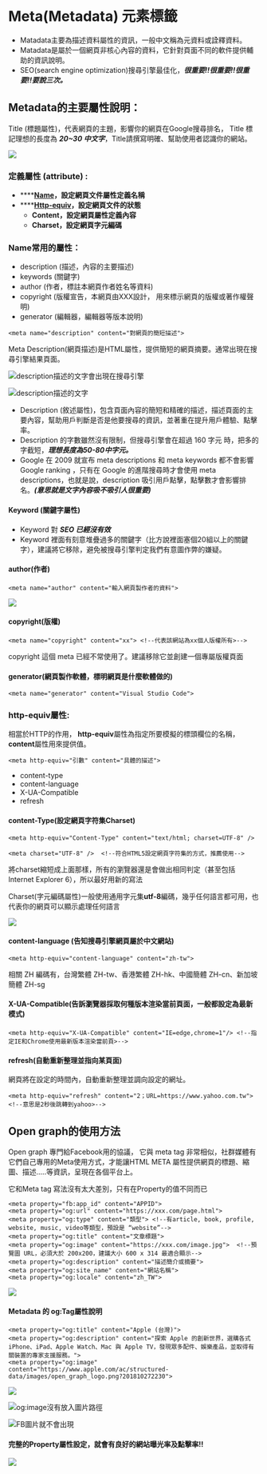 # Meta\(Metadata\) 元素標籤

* Matadata主要為描述資料屬性的資訊，一般中文稱為元資料或詮釋資料。
* Matadata是屬於一個網頁非核心內容的資料，它針對頁面不同的軟件提供輔助的資訊說明。
* SEO\(search engine optimization\)搜尋引擎最佳化，_**很重要!!很重要!!很重要!!要說三次。**_

## Metadata的主要屬性說明：

Title \(標題屬性\)，代表網頁的主題，影響你的網頁在Google搜尋排名， Title 標記理想的長度為 _**20~30 中文字**_，Title請撰寫明確、幫助使用者認識你的網站。 

![](../.gitbook/assets/image%20%2883%29.png)

###  定義屬性 \(attribute\) :

* \*\*\*\*[**Name**](meta-element-tag.md#name-chang-yong-de-content-she-ding-shu-xing-you)**，設定網頁文件屬性定義名稱** 
* \*\*\*\*[**Http-equiv**](meta-element-tag.md#httpequiv-de-content-she-ding-shu-xing-you)**，設定網頁文件的狀態** 
  * **Content，設定網頁屬性定義內容**
  * **Charset，設定網頁字元編碼** 

###  **Name常用的屬性：**

* description \(描述，內容的主要描述\)
* keywords \(關鍵字\) 
* author \(作者，標註本網頁作者姓名等資料\)
* copyright \(版權宣告，本網頁由XXX設計， 用來標示網頁的版權或著作權聲明\) 
* generator \(編輯器，編輯器等版本說明\) 

```markup
<meta name="description" content="對網頁的簡短描述">
```

Meta Description\(網頁描述\)是HTML屬性，提供簡短的網頁摘要。通常出現在搜尋引擎結果頁面。

![description&#x63CF;&#x8FF0;&#x7684;&#x6587;&#x5B57;&#x6703;&#x51FA;&#x73FE;&#x5728;&#x641C;&#x5C0B;&#x5F15;&#x64CE;](../.gitbook/assets/image%20%2859%29.png)

![description&#x63CF;&#x8FF0;&#x7684;&#x6587;&#x5B57;](../.gitbook/assets/image%20%2838%29.png)

* Description \(敘述屬性\)，包含頁面內容的簡短和精確的描述，描述頁面的主要內容，幫助用戶判斷是否是他要搜尋的資訊，並著重在提升用戶體驗、點擊率。
* Description 的字數雖然沒有限制，但搜尋引擎會在超過 160 字元 時，把多的字截短，_**理想長度為50-80中字元。**_
* Google 在 2009 就宣布 meta descriptions 和 meta keywords 都不會影響 Google ranking ，只有在 Google 的進階搜尋時才會使用 meta descriptions，也就是說，description 吸引用戶點擊，點擊數才會影響排名。_**\(意思就是文字內容吸不吸引人很重要\)**_

#### Keyword \(關鍵字屬性\)

* Keyword 對 _**SEO 已經沒有效**_
* Keyword 裡面有刻意堆疊過多的關鍵字（比方說裡面塞個20組以上的關鍵字），建議將它移除，避免被搜尋引擎判定我們有意圖作弊的嫌疑。

#### author\(作者\)

```markup
<meta name="author" content="輸入網頁製作者的資料">
```

![](../.gitbook/assets/image%20%2817%29.png)

#### copyright\(版權\)

```markup
<meta name="copyright" content="xx"> <!--代表該網站為xx個人版權所有>-->
```

copyright 這個 meta 已經不常使用了。建議移除它並創建一個專屬版權頁面

#### generator\(網頁製作軟體，標明網頁是什麼軟體做的\)

```markup
<meta name="generator" content="Visual Studio Code">
```

### http-equiv屬性:

相當於HTTP的作用， **http-equiv**屬性為指定所要模擬的標頭欄位的名稱，**content**屬性用來提供值。

```markup
<meta http-equiv="引數" content="具體的描述">
```

* content-type
* content-language
* X-UA-Compatible
* refresh

#### content-Type\(設定網頁字符集Charset\)

```markup
<meta http-equiv="Content-Type" content="text/html; charset=UTF-8" />
```

```markup
<meta charset="UTF-8" />  <!--符合HTML5設定網頁字符集的方式，推薦使用-->
```

將charset縮短成上面那樣，所有的瀏覽器還是會做出相同判定（甚至包括Internet Explorer 6），所以最好用新的寫法

Charset\(字元編碼屬性\)一般使用通用字元集**utf-8**編碼，幾乎任何語言都可用，也代表你的網頁可以顯示處理任何語言

![](../.gitbook/assets/image%20%285%29.png)

#### content-language \(告知搜尋引擎網頁屬於中文網站\)

```markup
<meta http-equiv="content-language" content="zh-tw">
```

 相關 ZH 編碼有，台灣繁體 ZH-tw、香港繁體 ZH-hk、中國簡體 ZH-cn、新加坡簡體 ZH-sg  


#### X-UA-Compatible\(告訴瀏覽器採取何種版本渲染當前頁面，一般都設定為最新模式\)

```markup
<meta http-equiv="X-UA-Compatible" content="IE=edge,chrome=1"/> <!--指定IE和Chrome使用最新版本渲染當前頁>-->
```

#### refresh\(自動重新整理並指向某頁面\)

網頁將在設定的時間內，自動重新整理並調向設定的網址。

```markup
<meta http-equiv="refresh" content="2；URL=https://www.yahoo.com.tw"> <!--意思是2秒後跳轉到yahoo>-->
```

## Open graph的使用方法

Open graph 專門給Facebook用的協議， 它與 meta tag 非常相似，社群媒體有它們自己專用的Meta使用方式，才能讓HTML META 屬性提供網頁的標題、縮圖、描述.....等資訊，呈現在各個平台上。

它和Meta tag 寫法沒有太大差別，只有在Property的值不同而已

```markup
<meta property="fb:app_id" content="APPID">
<meta property="og:url" content="https://xxx.com/page.html">
<meta property="og:type" content="類型"> <!--有article, book, profile, website, music, video等類型，預設是 “website”-->
<meta property="og:title" content="文章標題">
<meta property="og:image" content="https://xxx.com/image.jpg">  <!--預覽圖 URL，必須大於 200x200，建議大小 600 x 314 最適合顯示-->
<meta property="og:description" content="描述簡介或摘要">
<meta property="og:site_name" content="網站名稱">
<meta property="og:locale" content="zh_TW">
```

![](../.gitbook/assets/image%20%2890%29.png)

#### Metadata 的 og:Tag屬性說明

```markup
<meta property="og:title" content="Apple (台灣)">
<meta property="og:description" content="探索 Apple 的創新世界，選購各式 iPhone、iPad、Apple Watch、Mac 與 Apple TV，發現眾多配件、娛樂產品，並取得有關裝置的專家支援服務。">
<meta property="og:image" content="https://www.apple.com/ac/structured-data/images/open_graph_logo.png?201810272230">
```

![](../.gitbook/assets/image%20%2884%29.png)

![og:image&#x6C92;&#x6709;&#x653E;&#x5165;&#x5716;&#x7247;&#x8DEF;&#x5F91;](../.gitbook/assets/image%20%2865%29.png)

![FB&#x5716;&#x7247;&#x5C31;&#x4E0D;&#x6703;&#x51FA;&#x73FE;](../.gitbook/assets/image%20%2893%29.png)

#### 完整的Property屬性設定，就會有良好的網站曝光率及點擊率!!

![](../.gitbook/assets/image%20%2820%29.png)

